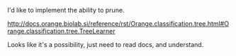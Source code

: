 I'd like to implement the ability to prune.

http://docs.orange.biolab.si/reference/rst/Orange.classification.tree.html#Orange.classification.tree.TreeLearner

Looks like it's a possibility, just need to read docs, and understand.

